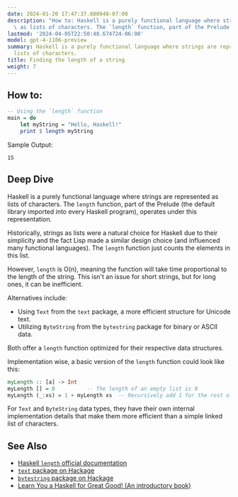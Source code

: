 ```yaml
---
date: 2024-01-20 17:47:37.600948-07:00
description: "How to: Haskell is a purely functional language where strings are represented\
  \ as lists of characters. The `length` function, part of the Prelude (the\u2026"
lastmod: '2024-04-05T22:50:48.674724-06:00'
model: gpt-4-1106-preview
summary: Haskell is a purely functional language where strings are represented as
  lists of characters.
title: Finding the length of a string
weight: 7
---
```


## How to:
```Haskell
-- Using the `length` function
main = do
    let myString = "Hello, Haskell!"
    print $ length myString
```

Sample Output:
```
15
```

## Deep Dive
Haskell is a purely functional language where strings are represented as lists of characters. The `length` function, part of the Prelude (the default library imported into every Haskell program), operates under this representation.

Historically, strings as lists were a natural choice for Haskell due to their simplicity and the fact Lisp made a similar design choice (and influenced many functional languages). The `length` function just counts the elements in this list.

However, `length` is O(n), meaning the function will take time proportional to the length of the string. This isn't an issue for short strings, but for long ones, it can be inefficient.

Alternatives include:
- Using `Text` from the `text` package, a more efficient structure for Unicode text.
- Utilizing `ByteString` from the `bytestring` package for binary or ASCII data.

Both offer a `length` function optimized for their respective data structures.

Implementation wise, a basic version of the `length` function could look like this:

```Haskell
myLength :: [a] -> Int
myLength [] = 0          -- The length of an empty list is 0
myLength (_:xs) = 1 + myLength xs  -- Recursively add 1 for the rest of the list
```

For `Text` and `ByteString` data types, they have their own internal implementation details that make them more efficient than a simple linked list of characters.

## See Also
- [Haskell `length` official documentation](https://hackage.haskell.org/package/base-4.16.1.0/docs/Prelude.html#v:length)
- [`text` package on Hackage](https://hackage.haskell.org/package/text)
- [`bytestring` package on Hackage](https://hackage.haskell.org/package/bytestring)
- [Learn You a Haskell for Great Good! (An introductory book)](http://learnyouahaskell.com/chapters)
